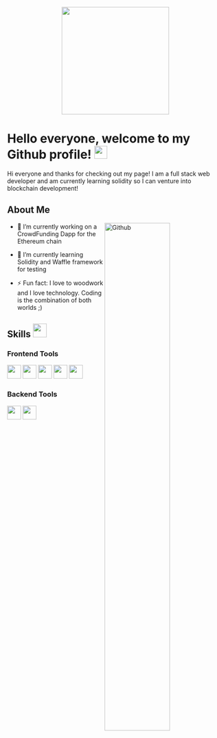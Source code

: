 <p align="center">
    <img width="250" src="">
</p>

<h1> Hello everyone, welcome to my Github profile! <img src = "https://raw.githubusercontent.com/MartinHeinz/MartinHeinz/master/wave.gif" width = 30px> </h1>
<p align='center'>
</p>

<div size='20px'> Hi everyone and thanks for checking out my page! I am a full stack web developer and am currently learning solidity so I can venture into blockchain development!
</div>

<h2> About Me </h2>

<img width="55%" align="right" alt="Github" src="https://i.imgur.com/bsORvQV.png" />

- 🔭 I’m currently working on a CrowdFunding Dapp for the Ethereum chain
  
- 🌱 I’m currently learning Solidity and Waffle framework for testing
  
- ⚡ Fun fact: I love to woodwork and I love technology. Coding is the combination of both worlds ;)

<h2> Skills <img src = "https://media2.giphy.com/media/QssGEmpkyEOhBCb7e1/giphy.gif?cid=ecf05e47a0n3gi1bfqntqmob8g9aid1oyj2wr3ds3mg700bl&rid=giphy.gif" width = 32px> </h2>
<h3>Frontend Tools</h3>
 <span>
     <img width ='32px' src ='https://raw.githubusercontent.com/rahulbanerjee26/githubAboutMeGenerator/main/icons/reactjs.svg'> 
     <img width ='32px' src ='https://raw.githubusercontent.com/rahulbanerjee26/githubAboutMeGenerator/main/icons/javascript.svg'>
     <img width ='32px' src ='https://raw.githubusercontent.com/rahulbanerjee26/githubAboutMeGenerator/main/icons/css.svg'> 
     <img width ='32px' src ='https://raw.githubusercontent.com/rahulbanerjee26/githubAboutMeGenerator/main/icons/html.svg'> 
     <img width ='32px' src ='https://cdn.icon-icons.com/icons2/2107/PNG/512/file_type_light_solidity_icon_130436.png'> 
 </span>
    <h3>Backend Tools</h3>
<span>
         <img width ='32px' src ='https://www.vectorlogo.zone/logos/mysql/mysql-icon.svg'> 
         <img width ='32px' src ='https://raw.githubusercontent.com/rahulbanerjee26/githubAboutMeGenerator/main/icons/postgresql.svg'> 
    </span>
  </div>
<br>
<br>

